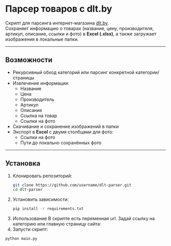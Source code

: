 # Парсер товаров с dlt.by

Скрипт для парсинга интернет-магазина [dlt.by](https://dlt.by).  
Сохраняет информацию о товарах (название, цену, производителя, артикул, описание, ссылки и фото) в **Excel (.xlsx)**, а также загружает изображения в локальные папки.

---

## Возможности
- Рекурсивный обход категорий или парсинг конкретной категории/страницы
- Извлечение информации:
  - Название
  - Цена
  - Производитель
  - Артикул
  - Описание
  - Ссылка на товар
  - Ссылки на фото
- Скачивание и сохранение изображений в папки
- Экспорт в **Excel** с двумя столбцами для фото:
  - Ссылки на фото
  - Пути до локально сохранённых фото

---

## Установка

1. Клонировать репозиторий:
   ```bash
   git clone https://github.com/username/dlt-parser.git
   cd dlt-parser
2. Установить зависимости:
   ```bash
   pip install -r requirements.txt
3. Использование
  В скрипте есть переменная url.
  Задай ссылку на категорию или главную страницу сайта:
4. Запусти скрипт:
  ```bash
  python main.py
